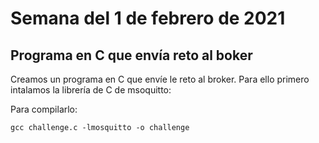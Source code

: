 # Semana del 1 de febrero de 2021

## Programa en C que envía reto al boker

Creamos un programa en C que envíe le reto al broker. Para ello primero intalamos
la librería de C de msoquitto:

Para compilarlo: 

```console
gcc challenge.c -lmosquitto -o challenge
```


